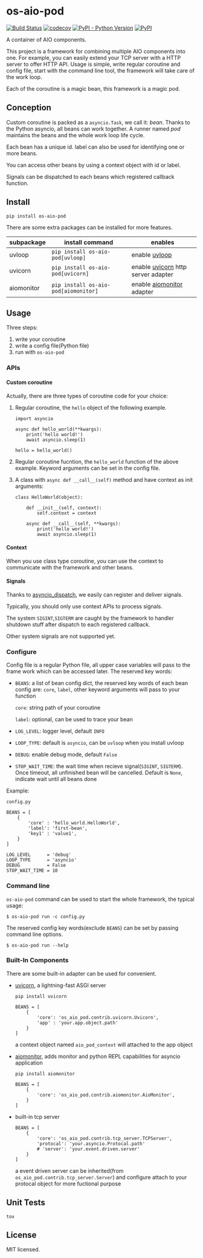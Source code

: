 # os-aio-pod

[![Build Status](https://www.travis-ci.org/cfhamlet/os-aio-pod.svg?branch=master)](https://www.travis-ci.org/cfhamlet/os-aio-pod)
[![codecov](https://codecov.io/gh/cfhamlet/os-aio-pod/branch/master/graph/badge.svg)](https://codecov.io/gh/cfhamlet/os-aio-pod)
[![PyPI - Python Version](https://img.shields.io/pypi/pyversions/os-aio-pod.svg)](https://pypi.python.org/pypi/os-aio-pod)
[![PyPI](https://img.shields.io/pypi/v/os-aio-pod.svg)](https://pypi.python.org/pypi/os-aio-pod)


A container of AIO components.

This project is a framework for combining multiple AIO components into one. For example, you can easily extend your TCP server with a HTTP server to offer HTTP API. Usage is simple, write regular coroutine and config file, start with the command line tool, the framework will take care of the work loop.

Each of the coroutine is a magic bean, this framework is a magic pod.



## Conception

Custom coroutine is packed as a ``asyncio.Task``, we call it: *bean*. Thanks to the Python asyncio, all beans can work together. A runner named *pod* maintains the beans and the whole work loop life cycle.

Each bean has a unique id. label can also be used for identifying one or more beans.

You can access other beans by using a context object with id or label.

Signals can be  dispatched to each beans which registered callback function.

## Install

```
pip install os-aio-pod
```

There are some extra packages can be installed for more  features.

| subpackage | install command                        | enables                                                      |
| ---------- | -------------------------------------- | ------------------------------------------------------------ |
| uvloop     | ``pip install os-aio-pod[uvloop]``     | enable [uvloop](https://github.com/MagicStack/uvloop)        |
| uvicorn    | ``pip install os-aio-pod[uvicorn]``    | enable [uvicorn](https://github.com/encode/uvicorn) http server adapter |
| aiomonitor | ``pip install os-aio-pod[aiomonitor]`` | enable [aiomonitor](https://github.com/aio-libs/aiomonitor) adapter |



## Usage

Three steps:

1.  write your coroutine
2. write a config file(Python file)
3. run with ``os-aio-pod``

### APIs

#### Custom coroutine

Actually, there are three types of coroutine code for your choice:

1. Regular coroutine, the ``hello`` object of the following example.

    ```
    import asyncio
    
    async def hello_world(**kwargs):
        print('hello world!')
        await asyncio.sleep(1)
    
    hello = hello_world()
    ```

2. Regular coroutine fucntion, the ``hello_world`` function of the above example. Keyword arguments can be set in the config file.
3. A class with ``async def __call__(self)`` method and have context as init arguments:

    ```
    class HelloWorld(object):
    
        def __init__(self, context):
            self.context = context
            
        async def __call__(self, **kwargs):
            print('hello world!')
            await asyncio.sleep(1)
    ```

#### Context

When you use class type coroutine, you can use the context to communicate with the framework and other beans.

#### Signals

Thanks to [asyncio_dispatch](https://github.com/lenzenmi/asyncio_dispatch), we easily can register and deliver signals.

Typically, you should only use context APIs to process signals.

The system ``SIGINT``,``SIGTERM`` are caught by the framework to handler shutdown stuff after dispatch to each registered callback.

Other system signals are not supported yet.

### Configure

Config file is a regular Python file, all upper case variables will pass to the frame work which can be accessed later. The reserved key words:

* ``BEANS``: a list of bean config dict, the reserved key words of each bean config are:  ``core``, ``label``, other keyword arguments will pass to your function

    ``core``:  string path of your coroutine

    ``label``: optional, can be used to trace your bean

* ``LOG_LEVEL``: logger level, default  ``INFO``
* ``LOOP_TYPE``: default is ``asyncio``, can be ``uvloop`` when you install uvloop
* ``DEBUG``: enable debug mode, default ``False``
* ``STOP_WAIT_TIME``: the wait time when recieve signal(``SIGINT``, ``SIGTERM``). Once timeout, all unfinished bean will be cancelled. Default is ``None``, indicate wait until all beans done



Example:

``config.py``

```
BEANS = [
    {
        'core' : 'hello_world.HelloWorld',
        'label': 'first-bean',
        'key1' : 'value1',
    }
]

LOG_LEVEL      = 'debug'
LOOP_TYPE      = 'asyncio'
DEBUG          = False
STOP_WAIT_TIME = 10
```



### Command line

``os-aio-pod`` command can be used to start the whole framework, the typical usage:

```
$ os-aio-pod run -c config.py
```



The reserved config key words(exclude ``BEANS``) can be set by passing command line options.

```
$ os-aio-pod run --help
```



### Built-In Components

There are some built-in adapter can be used for convenient.

* [uvicorn](https://github.com/encode/uvicorn), a lightning-fast ASGI server

    ```
    pip install uvicorn
    ```

    ```
    BEANS = [
        {
            'core': 'os_aio_pod.contrib.uvicorn.Uvicorn',
            'app' : 'your.app.object.path'
        }
    ]
    ```

    a context object named ``aio_pod_context`` will attached to the app object

* [aiomonitor](https://github.com/aio-libs/aiomonitor), adds monitor and python REPL capabilities for asyncio application
    ```
    pip install aiomonitor
    ```

    ```
    BEANS = [
        {
            'core': 'os_aio_pod.contrib.aiomonitor.AioMonitor',
        }
    ]
    ```

* built-in tcp server

    ```
    BEANS = [
        {
            'core': 'os_aio_pod.contrib.tcp_server.TCPServer',
            'protocal': 'your.asyncio.Protocal.path'
            # 'server': 'your.event.driven.server'
        }
    ]
    ```

    a event driven server can be inherited(from ``os_aio_pod.contrib.tcp_server.Server``) and configure attach to your protocal object for more fuctional purpose


## Unit Tests

```
tox
```

## License

MIT licensed.
